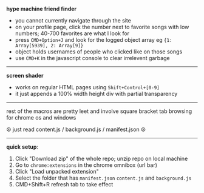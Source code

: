 **hype machine friend finder**

* you cannot currently navigate through the site
* on your profile page, click the number next to favorite songs with low numbers; 40-700 favorites are what I look for
* press `CMD+Option+J` and look for the logged object array eg `{1: Array[5939], 2: Array[9]}`
* object holds usernames of people who clicked like on those songs
* use `CMD+K` in the javascript console to clear irrelevent garbage

---

**screen shader**
* works on regular HTML pages using `Shift+Control+[0-9]`
* it just appends a 100% width height div with partial transparency

---

rest of the macros are pretty leet and involve square bracket tab browsing for chrome os and windows

☮ just read content.js / background.js / manifest.json ☮

---

**quick setup**:

1. Click "Download zip" of the whole repo; unzip repo on local machine
2. Go to `chrome:extensions` in the chrome omnibox (url bar)
3. Click "Load unpacked extension"
4. Select the folder that has `manifest.json` `content.js` and `background.js`
5. CMD+Shift+R refresh tab to take effect
